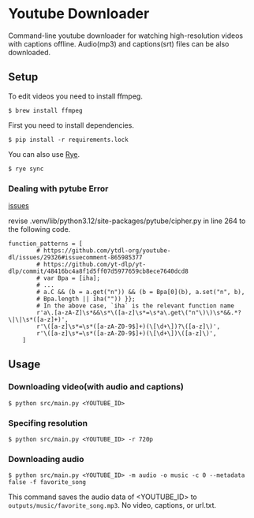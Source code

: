 # Youtube Downloader

Command-line youtube downloader for watching high-resolution videos with captions offline.
Audio(mp3) and captions(srt) files can be also downloaded.

## Setup

To edit videos you need to install ffmpeg.

```
$ brew install ffmpeg
```

First you need to install dependencies.

```
$ pip install -r requirements.lock
```

You can also use [Rye](https://rye.astral.sh/).

```
$ rye sync
```

### Dealing with pytube Error
[issues](https://github.com/pytube/pytube/issues/1954#issuecomment-2218293021)


revise .venv/lib/python3.12/site-packages/pytube/cipher.py in line 264 to the following code.
```
function_patterns = [
        # https://github.com/ytdl-org/youtube-dl/issues/29326#issuecomment-865985377
        # https://github.com/yt-dlp/yt-dlp/commit/48416bc4a8f1d5ff07d5977659cb8ece7640dcd8
        # var Bpa = [iha];
        # ...
        # a.C && (b = a.get("n")) && (b = Bpa[0](b), a.set("n", b),
        # Bpa.length || iha("")) }};
        # In the above case, `iha` is the relevant function name
        r'a\.[a-zA-Z]\s*&&\s*\([a-z]\s*=\s*a\.get\("n"\)\)\s*&&.*?\|\|\s*([a-z]+)',
        r'\([a-z]\s*=\s*([a-zA-Z0-9$]+)(\[\d+\])?\([a-z]\)',
        r'\([a-z]\s*=\s*([a-zA-Z0-9$]+)(\[\d+\])\([a-z]\)',
    ]
```


## Usage

### Downloading video(with audio and captions)

```
$ python src/main.py <YOUTUBE_ID>
```

### Specifing resolution

```
$ python src/main.py <YOUTUBE_ID> -r 720p
```

### Downloading audio

```
$ python src/main.py <YOUTUBE_ID> -m audio -o music -c 0 --metadata false -f favorite_song
```

This command saves the audio data of <YOUTUBE_ID> to `outputs/music/favorite_song.mp3`. No video, captions, or url.txt.

